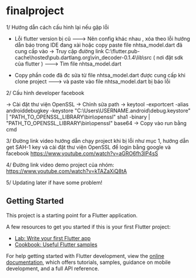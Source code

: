 # finalproject

1/ Hướng dẫn cách cấu hình lại nếu gặp lỗi
- Lỗi flutter version bị cũ ---> Nên config khác nhau , xóa theo lỗi hướng dẫn báo trong IDE đang xài hoặc copy paste file nhtsa_model.dart đã cung cấp vào
-> Truy cập đường link C:\flutter\.pub-cache\hosted\pub.dartlang.org\vin_decoder-0.1.4\lib\src ( nơi đặt sdk của flutter )
---> Tìm file nhtsa_model.dart 

- Copy phần code đã đc sửa từ file nhtsa_model.dart được cung cấp khi clone project
---> và paste vào file nhtsa_model.dart bị báo lỗi

2/ Cấu hình developer facebook

-> Cài đặt thư viện OpenSSL -> Chỉnh sửa path 
-> keytool -exportcert -alias androiddebugkey -keystore "C:\Users\USERNAME\.android\debug.keystore" | "PATH_TO_OPENSSL_LIBRARY\bin\openssl" sha1 -binary | "PATH_TO_OPENSSL_LIBRARY\bin\openssl" base64
-> Copy vào run bằng cmd 

3/ Đường link video hướng dẫn chạy project khi bị lỗi như mục 1, hướng dẫn get SAH-1 key và cài đặt thư viện OpenSSL để login bằng google và facebook
https://www.youtube.com/watch?v=aGRO6fh3lP4sS

4/ Đường link video demo project của nhóm:
https://www.youtube.com/watch?v=kTAZaXiQ8tA

5/ Updating later if have some problem!

## Getting Started

This project is a starting point for a Flutter application.

A few resources to get you started if this is your first Flutter project:

- [Lab: Write your first Flutter app](https://docs.flutter.dev/get-started/codelab)
- [Cookbook: Useful Flutter samples](https://docs.flutter.dev/cookbook)

For help getting started with Flutter development, view the
[online documentation](https://docs.flutter.dev/), which offers tutorials,
samples, guidance on mobile development, and a full API reference.
